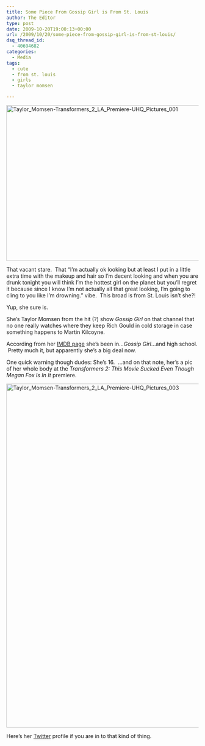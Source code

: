 ```yaml
---
title: Some Piece From Gossip Girl is From St. Louis
author: The Editor
type: post
date: 2009-10-20T19:00:13+00:00
url: /2009/10/20/some-piece-from-gossip-girl-is-from-st-louis/
dsq_thread_id:
  - 40694682
categories:
  - Media
tags:
  - cute
  - from st. louis
  - girls
  - taylor momsen

---
```

[<img class="aligncenter size-full wp-image-2043" title="Taylor_Momsen-Transformers_2_LA_Premiere-UHQ_Pictures_001" src="http://punchingkitty.com/wp-content/uploads/2009/10/Taylor_Momsen-Transformers_2_LA_Premiere-UHQ_Pictures_001.jpg" alt="Taylor_Momsen-Transformers_2_LA_Premiere-UHQ_Pictures_001" width="600" height="408" srcset="http://media.punchingkitty.com/wordpress/2009/10/Taylor_Momsen-Transformers_2_LA_Premiere-UHQ_Pictures_001.jpg 600w, http://media.punchingkitty.com/wordpress/2009/10/Taylor_Momsen-Transformers_2_LA_Premiere-UHQ_Pictures_001-300x204.jpg 300w" sizes="(max-width: 600px) 100vw, 600px" />][1]

That vacant stare.  That &#8220;I&#8217;m actually ok looking but at least I put in a little extra time with the makeup and hair so I&#8217;m decent looking and when you are drunk tonight you will think I&#8217;m the hottest girl on the planet but you&#8217;ll regret it because since I know I&#8217;m not actually all that great looking, I&#8217;m going to cling to you like I&#8217;m drowning.&#8221; vibe.  This broad is from St. Louis isn&#8217;t she?!

Yup, she sure is.

She&#8217;s Taylor Momsen from the hit (?) show _Gossip Girl_ on that channel that no one really watches where they keep Rich Gould in cold storage in case something happens to Martin Kilcoyne.

According from her <a href="http://www.imdb.com/name/nm0597410/" target="_blank">IMDB page</a> she&#8217;s been in&#8230;_Gossip Girl_&#8230;and high school.  Pretty much it, but apparently she&#8217;s a big deal now.

One quick warning though dudes: She&#8217;s 16.  &#8230;and on that note, her&#8217;s a pic of her whole body at the _Transformers 2: This Movie Sucked Even Though Megan Fox Is In It_ premiere.

[<img class="aligncenter size-full wp-image-2044" title="Taylor_Momsen-Transformers_2_LA_Premiere-UHQ_Pictures_003" src="http://punchingkitty.com/wp-content/uploads/2009/10/Taylor_Momsen-Transformers_2_LA_Premiere-UHQ_Pictures_003.jpg" alt="Taylor_Momsen-Transformers_2_LA_Premiere-UHQ_Pictures_003" width="600" height="901" srcset="http://media.punchingkitty.com/wordpress/2009/10/Taylor_Momsen-Transformers_2_LA_Premiere-UHQ_Pictures_003.jpg 600w, http://media.punchingkitty.com/wordpress/2009/10/Taylor_Momsen-Transformers_2_LA_Premiere-UHQ_Pictures_003-199x300.jpg 199w" sizes="(max-width: 600px) 100vw, 600px" />][2]

Here&#8217;s her [Twitter][3] profile if you are in to that kind of thing.

 [1]: http://punchingkitty.com/wp-content/uploads/2009/10/Taylor_Momsen-Transformers_2_LA_Premiere-UHQ_Pictures_001.jpg
 [2]: http://punchingkitty.com/wp-content/uploads/2009/10/Taylor_Momsen-Transformers_2_LA_Premiere-UHQ_Pictures_003.jpg
 [3]: http://twitter.com/THATMOMSENGIRL